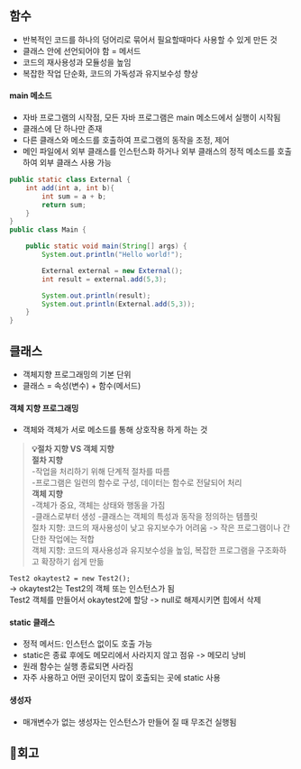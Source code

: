 ## 함수
- 반복적인 코드를 하나의 덩어리로 묶어서 필요할때마다 사용할 수 있게 만든 것
- 클래스 안에 선언되어야 함 = 메서드
- 코드의 재사용성과 모듈성을 높임
- 복잡한 작업 단순화, 코드의 가독성과 유지보수성 향상

#### main 메소드
- 자바 프로그램의 시작점, 모든 자바 프로그램은 main 메소드에서 실행이 시작됨
- 클래스에 단 하나만 존재
- 다른 클래스와 메소드를 호출하여 프로그램의 동작을 조정, 제어
- 메인 파일에서 외부 클래스를 인스턴스화 하거나 외부 클래스의 정적 메소드를 호출하여 외부 클래스 사용 가능
```java
public static class External {
    int add(int a, int b){
        int sum = a + b;
        return sum;
    }
}
public class Main {

    public static void main(String[] args) {
        System.out.println("Hello world!");

        External external = new External();
        int result = external.add(5,3);

        System.out.println(result);
        System.out.println(External.add(5,3));
    }
}
```
## 클래스
- 객체지향 프로그래밍의 기본 단위
- 클래스 = 속성(변수) + 함수(메서드)

#### 객체 지향 프로그래밍
- 객체와 객체가 서로 메소드를 통해 상호작용 하게 하는 것  
> **💡절차 지향 VS 객체 지향**  
**절차 지향**  
-작업을 처리하기 위해 단계적 절차를 따름  
-프로그램은 일련의 함수로 구성, 데이터는 함수로 전달되어 처리  
**객체 지향**  
-객체가 중요, 객체는 상태와 행동을 가짐  
-클래스로부터 생성 
-클래스는 객체의 특성과 동작을 정의하는 템플릿  
절차 지향: 코드의 재사용성이 낮고 유지보수가 어려움 -> 작은 프로그램이나 간단한 작업에는 적합  
객체 지향: 코드의 재사용성과 유지보수성을 높임, 복잡한 프로그램을 구조화하고 확장하기 쉽게 만듦  


`Test2 okaytest2 = new Test2();`  
-> okaytest2는 Test2의 객체 또는 인스턴스가 됨  
Test2 객체를 만들어서 okaytest2에 할당 -> null로 해제시키면 힙에서 삭제  

#### static 클래스
- 정적 메서드: 인스턴스 없이도 호출 가능
- static은 종료 후에도 메모리에서 사라지지 않고 점유 -> 메모리 낭비
- 원래 함수는 실행 종료되면 사라짐
- 자주 사용하고 어떤 곳이던지 많이 호출되는 곳에 static 사용

#### 생성자
- 매개변수가 없는 생성자는 인스턴스가 만들어 질 때 무조건 실행됨  

## 💭회고

